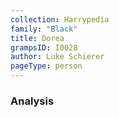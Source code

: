 ```yaml
---
collection: Harrypedia
family: "Black"
title: Dorea
grampsID: I0028
author: Luke Schierer
pageType: person
---
```


### Analysis
